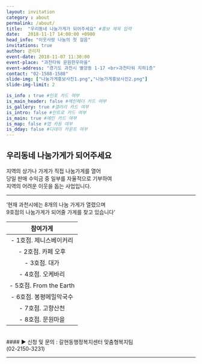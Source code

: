 ```yaml
---
layout: invitation
category : about
permalink: /about/
title:  "우리동네 나눔가게가 되어주세요" #홍보 제목 입력
date:   2018-11-17 14:00:00 +0900
head_info: "이웃사랑 나눔의 첫 걸음"
invitations: true
author: 관리자
event-date: 2018-11-07 11:30:00
event-place: "과천타워 문원한우마을"
event-address: "경기도 과천시 별양동 1-17 <br>과천타워 지하1층"
contact: "02-1588-1588"
slide-img: ["나눔가게홍보사진1.png","나눔가게홍보사진2.png"]
slide-img-limit: 2

is_info : true #인포 카드 여부
is_main_header: false #메인헤더 카드 여부
is_gallery: true #갤러리 카드 여부
is_intro: false #인트로 카드 여부
is_main: true #메인 카드 여부
is_map: false #맵 카등 여부
is_dday: false #디데이 카운트 여부
---
```

<!-- 홍보 주요 내용 입력 -->

## **우리동네 나눔가게가 되어주세요**

지역의 상가나 가게가 직접 나눔가게를 열어
<br>
당일 판매 수익금 중 일부를 자율적으로 기부하여
<br>
지역의 어려운 이웃을 돕는 사업입니다.

---

‘현재 과천시에는 8개의 나눔 가게가 열렸으며
<br>
9호점의 나눔가게가 되어줄 가게를 찾고 있습니다’

| 참여가게 |
|:------:|
| - 1호점. 제니스베이커리 |
| - 2호점. 카페 오후 |
| - 3호점. 대가 |
| - 4호점. 오케바리 |
| - 5호점. From the Earth |
| - 6호점. 봉평메밀막국수 |
| - 7호점. 고향산천 |
| - 8호점. 문원마을 |

<br>
#### ▶ 신청 및 문의 : 갈현동행정복지센터 맞춤형복지팀<br>(02-2150-3231)


---
